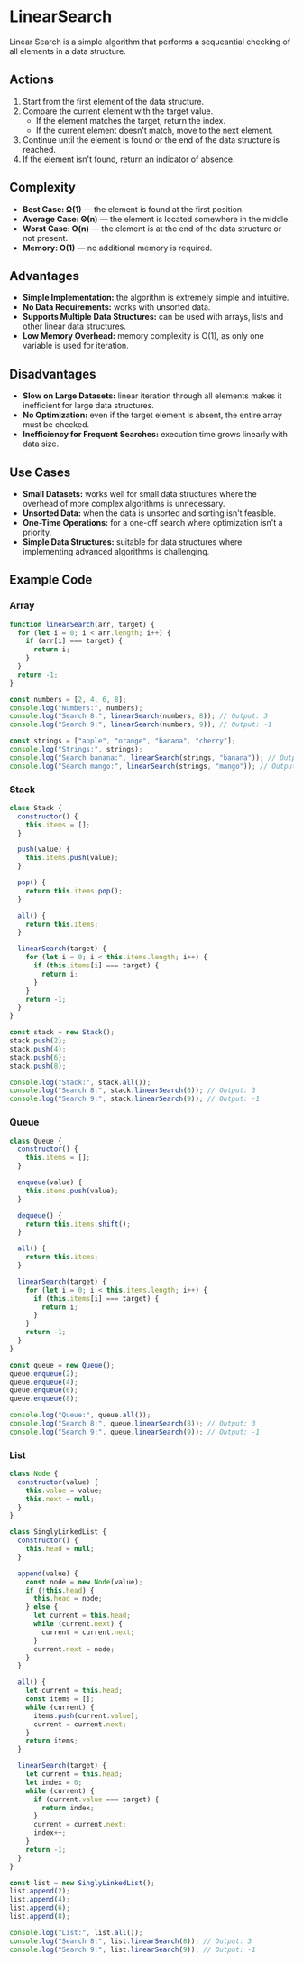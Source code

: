 # LinearSearch

Linear Search is a simple algorithm that performs a sequeantial checking of all elements in a data structure.

## Actions

1. Start from the first element of the data structure.
2. Compare the current element with the target value.
   - If the element matches the target, return the index.
   - If the current element doesn't match, move to the next element.
3. Continue until the element is found or the end of the data structure is reached.
4. If the element isn't found, return an indicator of absence.

## Complexity

- **Best Case: Ω(1)** — the element is found at the first position.
- **Average Case: Θ(n)** — the element is located somewhere in the middle.
- **Worst Case: O(n)** — the element is at the end of the data structure or not present.
- **Memory: O(1)** — no additional memory is required.

## Advantages

- **Simple Implementation:** the algorithm is extremely simple and intuitive.
- **No Data Requirements:** works with unsorted data.
- **Supports Multiple Data Structures:** can be used with arrays, lists and other linear data structures.
- **Low Memory Overhead:** memory complexity is O(1), as only one variable is used for iteration.

## Disadvantages

- **Slow on Large Datasets:** linear iteration through all elements makes it inefficient for large data structures.
- **No Optimization:** even if the target element is absent, the entire array must be checked.
- **Inefficiency for Frequent Searches:** execution time grows linearly with data size.

## Use Cases

- **Small Datasets:** works well for small data structures where the overhead of more complex algorithms is unnecessary.
- **Unsorted Data:** when the data is unsorted and sorting isn't feasible.
- **One-Time Operations:** for a one-off search where optimization isn't a priority.
- **Simple Data Structures:** suitable for data structures where implementing advanced algorithms is challenging.

## Example Code

### Array

```js
function linearSearch(arr, target) {
  for (let i = 0; i < arr.length; i++) {
    if (arr[i] === target) {
      return i;
    }
  }
  return -1;
}

const numbers = [2, 4, 6, 8];
console.log("Numbers:", numbers);
console.log("Search 8:", linearSearch(numbers, 8)); // Output: 3
console.log("Search 9:", linearSearch(numbers, 9)); // Output: -1

const strings = ["apple", "orange", "banana", "cherry"];
console.log("Strings:", strings);
console.log("Search banana:", linearSearch(strings, "banana")); // Output: 2
console.log("Search mango:", linearSearch(strings, "mango")); // Output: -1
```

### Stack

```js
class Stack {
  constructor() {
    this.items = [];
  }

  push(value) {
    this.items.push(value);
  }

  pop() {
    return this.items.pop();
  }

  all() {
    return this.items;
  }

  linearSearch(target) {
    for (let i = 0; i < this.items.length; i++) {
      if (this.items[i] === target) {
        return i;
      }
    }
    return -1;
  }
}

const stack = new Stack();
stack.push(2);
stack.push(4);
stack.push(6);
stack.push(8);

console.log("Stack:", stack.all());
console.log("Search 8:", stack.linearSearch(8)); // Output: 3
console.log("Search 9:", stack.linearSearch(9)); // Output: -1
```

### Queue

```js
class Queue {
  constructor() {
    this.items = [];
  }

  enqueue(value) {
    this.items.push(value);
  }

  dequeue() {
    return this.items.shift();
  }

  all() {
    return this.items;
  }

  linearSearch(target) {
    for (let i = 0; i < this.items.length; i++) {
      if (this.items[i] === target) {
        return i;
      }
    }
    return -1;
  }
}

const queue = new Queue();
queue.enqueue(2);
queue.enqueue(4);
queue.enqueue(6);
queue.enqueue(8);

console.log("Queue:", queue.all());
console.log("Search 8:", queue.linearSearch(8)); // Output: 3
console.log("Search 9:", queue.linearSearch(9)); // Output: -1
```

### List

```js
class Node {
  constructor(value) {
    this.value = value;
    this.next = null;
  }
}

class SinglyLinkedList {
  constructor() {
    this.head = null;
  }

  append(value) {
    const node = new Node(value);
    if (!this.head) {
      this.head = node;
    } else {
      let current = this.head;
      while (current.next) {
        current = current.next;
      }
      current.next = node;
    }
  }

  all() {
    let current = this.head;
    const items = [];
    while (current) {
      items.push(current.value);
      current = current.next;
    }
    return items;
  }

  linearSearch(target) {
    let current = this.head;
    let index = 0;
    while (current) {
      if (current.value === target) {
        return index;
      }
      current = current.next;
      index++;
    }
    return -1;
  }
}

const list = new SinglyLinkedList();
list.append(2);
list.append(4);
list.append(6);
list.append(8);

console.log("List:", list.all());
console.log("Search 8:", list.linearSearch(8)); // Output: 3
console.log("Search 9:", list.linearSearch(9)); // Output: -1
```
